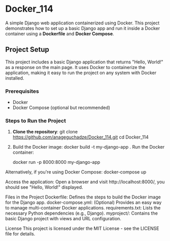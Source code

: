 # Docker_114

A simple Django web application containerized using Docker. This project demonstrates how to set up a basic Django app and run it inside a Docker container using a **Dockerfile** and **Docker Compose**.

## Project Setup

This project includes a basic Django application that returns "Hello, World!" as a response on the main page. It uses Docker to containerize the application, making it easy to run the project on any system with Docker installed.

### Prerequisites

- Docker
- Docker Compose (optional but recommended)

### Steps to Run the Project

1. **Clone the repository**:
   git clone https://github.com/anageguchadze/Docker_114.git
   cd Docker_114

2. Build the Docker image:
    docker build -t my-django-app .
    Run the Docker container:

    docker run -p 8000:8000 my-django-app

Alternatively, if you're using Docker Compose:
    docker-compose up

Access the application: Open a browser and visit http://localhost:8000/, you should see "Hello, World!" displayed.

Files in the Project
    Dockerfile: Defines the steps to build the Docker image for the Django app.
    docker-compose.yml: (Optional) Provides an easy way to manage multi-container Docker applications.
    requirements.txt: Lists the necessary Python dependencies (e.g., Django).
    myproject/: Contains the basic Django project with views and URL configuration.

License
    This project is licensed under the MIT License - see the LICENSE file for details.